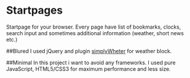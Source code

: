 # Startpages
Startpage for your browser.
Every page have list of bookmarks, clocks, search input and sometimes additional information (weather, short news etc.)

##Blured
I used jQuery and plugin [simplyWheter](http://simpleweatherjs.com/) for weather block.

##Minimal
In this project i want to avoid any frameworks. I used pure JavaScript, HTML5/CSS3 for maximum performance and less size.
